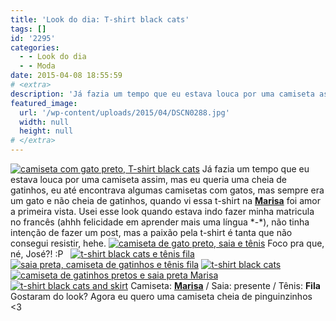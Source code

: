 ```yaml
---
title: 'Look do dia: T-shirt black cats'
tags: []
id: '2295'
categories:
  - - Look do dia
  - - Moda
date: 2015-04-08 18:55:59
# <extra>
description: 'Já fazia um tempo que eu estava louca por uma camiseta assim, mas eu queria uma cheia de gatinhos, eu até encontrava algumas camisetas com gatos, mas sempre era um gato e não cheia de gatinhos, quando vi essa t-shirt na Marisa foi amor a primeira vista. Usei esse look quando estava indo fazer minha matricula no francês (ahhh felicidade em aprender mais uma língua *-*), não tinha intenção de fazer um post, mas a paixão pela t-shirt é tanta que não consegui resistir, hehe. &nbsp; Camiseta: Marisa / Saia: presente / Tênis: Fila &nbsp; Gostaram do look? Agora eu quero uma camiseta cheia de pinguinzinhos &lt;3'
featured_image: 
  url: '/wp-content/uploads/2015/04/DSCN0288.jpg'
  width: null
  height: null
# </extra>
---
```


[![camiseta com gato preto, T-shirt black cats](/wp-content/uploads/2015/04/DSCN0288.jpg)](/wp-content/uploads/2015/04/DSCN0288.jpg) Já fazia um tempo que eu estava louca por uma camiseta assim, mas eu queria uma cheia de gatinhos, eu até encontrava algumas camisetas com gatos, mas sempre era um gato e não cheia de gatinhos, quando vi essa t-shirt na [**Marisa**](http://www.marisa.com.br/promocao/euquerocupom?utm_source=afiliados&utm_medium=pampa&utm_content=ofertas_pampa_&utm_campaign=cupom_pampa_&Parceiro=07104 "Marisa") foi amor a primeira vista. Usei esse look quando estava indo fazer minha matricula no francês (ahhh felicidade em aprender mais uma língua \*-\*), não tinha intenção de fazer um post, mas a paixão pela t-shirt é tanta que não consegui resistir, hehe. [![camiseta de gato preto, saia e tênis ](/wp-content/uploads/2015/04/DSCN0282.jpg)](/wp-content/uploads/2015/04/DSCN0282.jpg) Foco pra que, né, José?! :P   [![t-shirt black cats e tênis fila ](/wp-content/uploads/2015/04/DSCN0292.jpg)](/wp-content/uploads/2015/04/DSCN0292.jpg) [![saia preta, camiseta de gatinhos e tênis fila ](/wp-content/uploads/2015/04/DSCN0287.jpg)](/wp-content/uploads/2015/04/DSCN0287.jpg) [![t-shirt black cats](/wp-content/uploads/2015/04/DSCN0294.jpg)](/wp-content/uploads/2015/04/DSCN0294.jpg) [![camiseta de gatinhos pretos e saia preta Marisa ](/wp-content/uploads/2015/04/DSCN0295.jpg)](/wp-content/uploads/2015/04/DSCN0295.jpg) [![t-shirt black cats and skirt](/wp-content/uploads/2015/04/DSCN0298.jpg)](/wp-content/uploads/2015/04/DSCN0298.jpg) Camiseta: [**Marisa**](http://www.marisa.com.br/promocao/euquerocupom?utm_source=afiliados&utm_medium=pampa&utm_content=ofertas_pampa_&utm_campaign=cupom_pampa_&Parceiro=07104 "Marisa") / Saia: presente / Tênis: **Fila**   Gostaram do look? Agora eu quero uma camiseta cheia de pinguinzinhos <3
